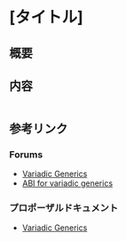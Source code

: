 # [タイトル]

<!-- 最後にTable of Contentsを入れる -->

## 概要

## 内容

```swift
```

## 参考リンク

### Forums

- [Variadic Generics](https://forums.swift.org/t/variadic-generics/54511)
- [ABI for variadic generics](https://forums.swift.org/t/abi-for-variadic-generics/55213)

### プロポーザルドキュメント

- [Variadic Generics](https://github.com/apple/swift-evolution/blob/3eed5cb0d80e55edb733d42227d1dc74a885e618/proposals/nnnn-variadic-generics.md)
